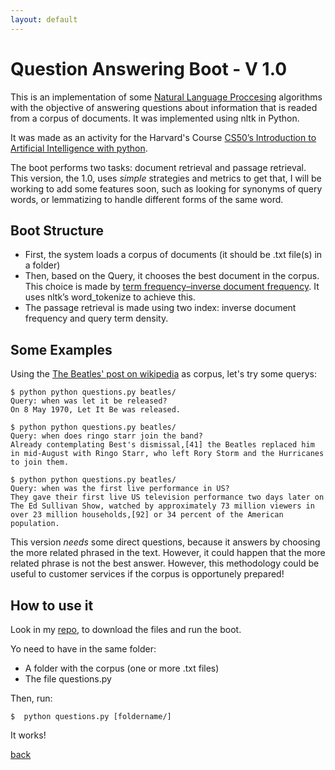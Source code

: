 ```yaml
---
layout: default
---
```

# Question Answering Boot - V 1.0

This is an implementation of some [Natural Language Proccesing](https://en.wikipedia.org/wiki/Natural_language_processing) algorithms with the objective of answering questions about information that is readed from a corpus of documents. It was implemented using nltk in Python. 

It was made as an activity for the Harvard's Course [CS50’s Introduction to Artificial Intelligence with python](https://cs50.harvard.edu/ai/2020/). 

The boot performs two tasks: document retrieval and passage retrieval. This version, the 1.0, uses _simple_ strategies and metrics to get that, I will be working to add some features soon, such as looking for synonyms of query words, or lemmatizing to handle different forms of the same word.

## Boot Structure

* First, the system loads a corpus of documents (it should be .txt file(s) in a folder)
* Then, based on the Query, it chooses the best document in the corpus. This choice is made by [term frequency–inverse document frequency](https://en.wikipedia.org/wiki/Tf%E2%80%93idf). It uses nltk’s word_tokenize to achieve this.
* The passage retrieval is made using two index: inverse document frequency and query term density. 

## Some Examples

Using the [The Beatles' post on wikipedia](https://en.wikipedia.org/wiki/The_Beatles) as corpus, let's try some querys: 

```
$ python python questions.py beatles/
Query: when was let it be released?
On 8 May 1970, Let It Be was released.

$ python python questions.py beatles/
Query: when does ringo starr join the band?
Already contemplating Best's dismissal,[41] the Beatles replaced him in mid-August with Ringo Starr, who left Rory Storm and the Hurricanes to join them.

$ python python questions.py beatles/
Query: when was the first live performance in US? 
They gave their first live US television performance two days later on The Ed Sullivan Show, watched by approximately 73 million viewers in over 23 million households,[92] or 34 percent of the American population.
```

This version _needs_ some direct questions, because it answers by choosing the more related phrased in the text. However, it could happen that the more related phrase is not the best answer. However, this methodology could be useful to customer services if the corpus is opportunely prepared!


## How to use it

Look in my [repo](https://github.com/Marouxet/cs50/tree/06-Questions), to download the files and run the boot. 

Yo need to have in the same folder:

* A folder with the corpus (one or more .txt files)
* The file questions.py


Then, run:


```
$  python questions.py [foldername/]
```


It works!

[back](./)
